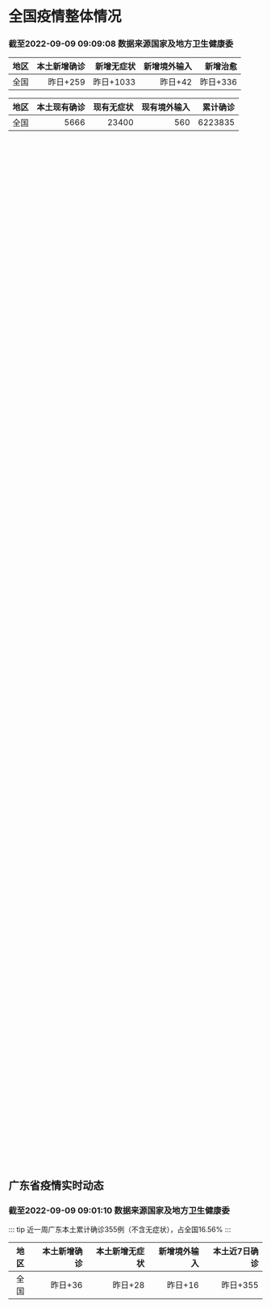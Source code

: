 
# 全国疫情整体情况
### 截至2022-09-09 09:09:08 数据来源国家及地方卫生健康委

|地区|本土新增确诊|新增无症状|新增境外输入|新增治愈|
|:--:|---:|---:|---:|---:|
|全国|昨日+259|昨日+1033|昨日+42|昨日+336|

|地区|本土现有确诊|现有无症状|现有境外输入|累计确诊|
|:--:|---:|---:|---:|---:|
|全国|5666|23400|560|6223835|

<div id="chinaDayModify" style="width:100%;height:500px;margin-bottom:10px;"></div>
<div id="chinaAddHistoryData" style="width:100%;height:500px;margin-bottom:10px;"></div>
<div id="chinaNowHistoryData" style="width:100%;height:500px;margin-bottom:10px;"></div>
<div id="chinaTotalHistoryData" style="width:100%;height:500px;margin-bottom:10px;"></div>


## 广东省疫情实时动态
### 截至2022-09-09 09:01:10 数据来源国家及地方卫生健康委

::: tip 近一周广东本土累计确诊355例（不含无症状），占全国16.56%
:::

|地区|本土新增确诊|本土新增无症状|新增境外输入|本土近7日确诊|
|:--:|---:|---:|---:|---:|
|全国|昨日+36|昨日+28|昨日+16|昨日+355|

<div id="guangdongModify" style="width:100%;height:500px;margin-bottom:10px;"></div>
<div id="guangdongTotalHistory" style="width:100%;height:500px;margin-bottom:10px;"></div>
<div id="guangzhouModifyHistory" style="width:100%;height:500px;margin-bottom:10px;"></div>


<script>
import * as echarts from 'echarts'
export default {
  mounted () {
    this.chartChDay = echarts.init(document.getElementById("chinaDayModify"), "dark")
,this.chartChAdd = echarts.init(document.getElementById("chinaAddHistoryData"), "dark")
,this.chartChNow = echarts.init(document.getElementById("chinaNowHistoryData"), "dark")
,this.chartChTotal = echarts.init(document.getElementById("chinaTotalHistoryData"), "dark")
,this.chartGdMod = echarts.init(document.getElementById("guangdongModify"), "dark")
,this.chartGdTotal = echarts.init(document.getElementById("guangdongTotalHistory"), "dark")
,this.chartGzMod = echarts.init(document.getElementById("guangzhouModifyHistory"), "dark")


    const option_gd_mod = {
      title: {
        text: '广东疫情新增趋势（人）'
      },
      tooltip: {
        trigger: 'axis'
      },
      legend: {
        data: ['本土新增确诊', '本土新增无症状', '新增境外输入']
      },
      grid: {
        left: '3%',
        right: '4%',
        bottom: '3%',
        containLabel: true
      },
      toolbox: {
        feature: {
          saveAsImage: {}
        }
      },
      xAxis: {
        type: 'category',
        boundaryGap: false,
        data: ["07.12","07.13","07.14","07.15","07.16","07.17","07.18","07.19","07.20","07.21","07.22","07.23","07.24","07.25","07.26","07.27","07.28","07.29","07.30","07.31","08.01","08.02","08.03","08.04","08.05","08.06","08.07","08.08","08.09","08.10","08.11","08.12","08.13","08.14","08.15","08.16","08.17","08.18","08.19","08.20","08.21","08.22","08.23","08.24","08.25","08.26","08.27","08.28","08.29","08.30","08.31","09.01","09.02","09.03","09.04","09.05","09.06","09.07","09.08",]
      },
      yAxis: {
        type: 'value'
      },
      series: [
        {
          name: '本土新增确诊',
          type: 'line',
          stack: 'Total',
          smooth: true,
          data: [16,32,17,15,21,7,5,20,18,10,23,11,11,6,3,4,3,1,1,1,0,0,0,1,11,12,37,25,39,25,22,12,14,12,9,9,6,6,8,9,9,7,17,4,4,6,13,10,24,25,40,55,65,79,63,43,42,27,36,]
        },
        {
          name: '本土新增无症状',
          type: 'line',
          stack: 'Total',
          smooth: true,
          data: [6,11,39,26,9,10,9,8,6,13,9,10,13,17,4,8,3,2,2,1,1,1,0,0,2,5,6,13,7,5,14,11,1,4,8,2,2,1,7,9,11,1,5,2,4,2,4,3,12,21,34,41,40,24,26,17,18,12,28,]
        },
        {
          name: '新增境外输入',
          type: 'line',
          stack: 'Total',
          smooth: true,
          data: [9,12,11,10,10,24,10,17,8,33,6,13,19,16,18,10,11,6,8,19,30,19,29,14,10,19,16,16,20,27,19,13,13,15,3,14,7,9,10,9,17,17,13,16,18,15,19,12,11,10,13,16,17,18,16,16,19,6,16,]
        }
      ]
    };

    const option_gd_total = {
      title: {
        text: '广东疫情概览（人）'
      },
      tooltip: {
        trigger: 'axis'
      },
      legend: {
        data: ['累计确诊', '累计治愈']
      },
      grid: {
        left: '3%',
        right: '4%',
        bottom: '3%',
        containLabel: true
      },
      toolbox: {
        feature: {
          saveAsImage: {}
        }
      },
      xAxis: {
        type: 'category',
        boundaryGap: false,
        data: ["07.12","07.13","07.14","07.15","07.16","07.17","07.18","07.19","07.20","07.21","07.22","07.23","07.24","07.25","07.26","07.27","07.28","07.29","07.30","07.31","08.01","08.02","08.03","08.04","08.05","08.06","08.07","08.08","08.09","08.10","08.11","08.12","08.13","08.14","08.15","08.16","08.17","08.18","08.19","08.20","08.21","08.22","08.23","08.24","08.25","08.26","08.27","08.28","08.29","08.30","08.31","09.01","09.02","09.03","09.04","09.05","09.06","09.07","09.08",]
      },
      yAxis: {
        type: 'value'
      },
      series: [
        {
          name: '累计确诊',
          type: 'line',
          stack: 'Total',
          smooth: true,
          data: [7651,7695,7723,7748,7779,7810,7825,7861,7890,7933,7962,7988,8018,8040,8064,8078,8092,8099,8108,8129,8159,8178,8207,8222,8243,8275,8328,8371,8430,8482,8523,8548,8575,8602,8614,8637,8650,8665,8683,8701,8727,8751,8781,8801,8822,8844,8879,8898,8933,8968,9021,9092,9174,9271,9350,9413,9474,9507,9559,]
        },
        {
          name: '累计治愈',
          type: 'line',
          stack: 'Total',
          smooth: true,
          data: [7434,7451,7451,7466,7479,7493,7504,7542,7552,7593,7593,7609,7640,7669,7705,7736,7763,7792,7808,7832,7857,7896,7921,7948,7973,8017,8032,8054,8075,8093,8105,8119,8142,8165,8183,8207,8225,8252,8268,8289,8323,8343,8367,8399,8430,8470,8507,8529,8561,8591,8620,8641,8671,8708,8725,8744,8775,8804,8831,]
        }
      ]
    };

    const option_gz_mod = {
      title: {
        text: '广州疫情新增趋势（人）'
      },
      tooltip: {
        trigger: 'axis'
      },
      legend: {
        data: ['本土新增确诊', '本土新增无症状']
      },
      grid: {
        left: '3%',
        right: '4%',
        bottom: '3%',
        containLabel: true
      },
      toolbox: {
        feature: {
          saveAsImage: {}
        }
      },
      xAxis: {
        type: 'category',
        boundaryGap: false,
        data: ["0712","0713","0714","0715","0716","0717","0718","0719","0720","0721","0722","0723","0724","0725","0726","0727","0728","0729","0730","0731","0801","0802","0803","0804","0805","0806","0807","0808","0809","0810","0811","0812","0813","0814","0815","0816","0817","0818","0819","0820","0821","0822","0823","0824","0825","0826","0827","0828","0829","0830","0831","0901","0902","0903","0904","0905","0906","0907","0908",]
      },
      yAxis: {
        type: 'value'
      },
      series: [
        {
          name: '本土新增确诊',
          type: 'line',
          stack: 'Total',
          smooth: true,
          data: [4,1,0,2,0,1,0,1,1,1,0,1,0,0,0,0,0,0,0,1,0,0,0,0,0,1,4,1,2,0,1,0,0,1,1,3,0,2,0,0,2,0,2,0,0,0,1,1,0,5,5,3,7,4,8,5,6,3,2,]
        },
        {
          name: '本土新增无症状',
          type: 'line',
          stack: 'Total',
          smooth: true,
          data: [0,1,2,1,0,0,0,0,0,0,0,0,0,0,0,0,0,0,0,0,0,0,0,0,0,0,1,0,0,1,0,0,0,0,0,0,1,0,0,0,2,0,0,0,0,0,1,1,0,0,4,2,3,0,1,3,1,1,0,]
        }
      ]
    };

    const option_ch_day  = {
      series: [
        {
          type: 'treemap',
          data: [
            {
              name: '本土新增确诊昨日+259',
              value: 259,
            },
            {
              name: '新增无症状昨日+1033',
              value: 1033,
            },
            {
              name: '新增境外输入昨日+42',
              value: 42,
            },
            {
              name: '新增治愈昨日+336',
              value: 336,
            },
          ]
        }
      ]
    };

    const option_ch_add = {
      title: {
        text: '新增疫情整体走势'
      },
      tooltip: {
        trigger: 'axis'
      },
      legend: {
        data: ['本土确诊', '无症状感染', '新增境外输入']
      },
      grid: {
        left: '3%',
        right: '4%',
        bottom: '3%',
        containLabel: true
      },
      toolbox: {
        feature: {
          saveAsImage: {}
        }
      },
      xAxis: {
        type: 'category',
        boundaryGap: false,
        data: ["07.09","07.10","07.11","07.12","07.13","07.14","07.15","07.16","07.17","07.18","07.19","07.20","07.21","07.22","07.23","07.24","07.25","07.26","07.27","07.28","07.29","07.30","07.31","08.01","08.02","08.03","08.04","08.05","08.06","08.07","08.08","08.09","08.10","08.11","08.12","08.13","08.14","08.15","08.16","08.17","08.18","08.19","08.20","08.21","08.22","08.23","08.24","08.25","08.26","08.27","08.28","08.29","08.30","08.31","09.01","09.02","09.03","09.04","09.05","09.06","09.07","09.08",]
      },
      yAxis: {
        type: 'value'
      },
      series: [
        {
          name: '本土确诊',
          type: 'line',
          stack: 'Total',
          smooth: true,
          data: [65,46,69,57,86,64,75,106,117,199,108,148,106,128,87,101,98,79,86,60,49,74,33,46,38,53,162,310,337,324,350,380,614,648,646,623,692,530,566,614,559,578,553,360,308,380,345,262,250,259,301,349,349,307,318,440,314,303,264,323,241,259,]
        },
        {
          name: '无症状感染',
          type: 'line',
          stack: 'Total',
          smooth: true,
          data: [279,306,278,204,206,368,375,474,393,500,827,678,774,594,782,579,770,525,435,390,271,360,244,327,251,241,248,275,399,483,478,572,1379,1203,1359,1844,1620,1838,2322,2810,2119,1591,1628,1464,1440,1261,1289,1239,1106,1035,1255,1368,1326,1596,1567,1379,1359,1249,1235,1247,1093,1033,]
        },
        {
          name: '新增境外输入',
          type: 'line',
          stack: 'Total',
          smooth: true,
          data: [36,48,38,41,35,49,54,48,50,38,42,52,69,36,42,49,50,41,33,49,51,42,51,61,63,58,60,51,53,56,49,64,86,56,58,61,78,61,71,68,44,61,49,67,74,33,45,50,50,48,51,33,43,61,55,62,70,46,46,57,39,42,]
        }
      ]
    };

    const option_ch_now = {
      title: {
        text: '现有疫情整体走势'
      },
      tooltip: {
        trigger: 'axis'
      },
      legend: {
        data: ['本土确诊', '无症状感染', '新增境外输入']
      },
      grid: {
        left: '3%',
        right: '4%',
        bottom: '3%',
        containLabel: true
      },
      toolbox: {
        feature: {
          saveAsImage: {}
        }
      },
      xAxis: {
        type: 'category',
        boundaryGap: false,
        data: ["07.09","07.10","07.11","07.12","07.13","07.14","07.15","07.16","07.17","07.18","07.19","07.20","07.21","07.22","07.23","07.24","07.25","07.26","07.27","07.28","07.29","07.30","07.31","08.01","08.02","08.03","08.04","08.05","08.06","08.07","08.08","08.09","08.10","08.11","08.12","08.13","08.14","08.15","08.16","08.17","08.18","08.19","08.20","08.21","08.22","08.23","08.24","08.25","08.26","08.27","08.28","08.29","08.30","08.31","09.01","09.02","09.03","09.04","09.05","09.06","09.07","09.08",]
      },
      yAxis: {
        type: 'value'
      },
      series: [
        {
          name: '本土确诊',
          type: 'line',
          stack: 'Total',
          smooth: true,
          data: [607,627,638,650,678,690,710,763,835,955,1003,1105,1154,1217,1228,1252,1274,1260,1274,1224,1214,1194,1148,1053,997,960,1012,1173,1412,1662,1965,2289,2838,3426,4020,4580,5196,5667,6140,6696,7061,7550,7749,7884,7679,7426,7132,7027,6660,6364,6101,5973,5834,5779,5658,5756,5636,5668,5670,5709,5713,5666,]
        },
        {
          name: '无症状感染',
          type: 'line',
          stack: 'Total',
          smooth: true,
          data: [397,420,422,432,441,449,459,466,475,470,481,510,530,534,529,524,532,536,522,530,541,537,530,541,570,588,611,599,597,608,596,607,633,636,648,652,677,680,704,716,699,693,700,699,712,660,632,621,597,568,547,510,501,519,530,551,562,559,557,571,548,560,]
        },
        {
          name: '新增境外输入',
          type: 'line',
          stack: 'Total',
          smooth: true,
          data: [2486,2712,2833,2826,2835,2964,3085,3273,3414,3652,4222,4625,5053,5339,5823,5979,6474,6675,6621,6643,6555,6545,6286,5985,5615,5268,4972,4591,4396,4413,4468,4763,5571,6374,7355,9003,10303,11867,13876,16430,18156,19300,20038,20791,21414,21435,21470,21752,21618,21301,21326,21729,22052,22906,23471,23260,23287,23491,23860,24163,24009,23400,]
        }
      ]
    };

    const option_ch_total = {
      title: {
        text: '累计疫情整体走势'
      },
      tooltip: {
        trigger: 'axis'
      },
      legend: {
        data: ['确诊(含港澳台)', '死亡(含港澳台)']
      },
      grid: {
        left: '3%',
        right: '4%',
        bottom: '3%',
        containLabel: true
      },
      toolbox: {
        feature: {
          saveAsImage: {}
        }
      },
      xAxis: {
        type: 'category',
        boundaryGap: false,
        data: ["07.09","07.10","07.11","07.12","07.13","07.14","07.15","07.16","07.17","07.18","07.19","07.20","07.21","07.22","07.23","07.24","07.25","07.26","07.27","07.28","07.29","07.30","07.31","08.01","08.02","08.03","08.04","08.05","08.06","08.07","08.08","08.09","08.10","08.11","08.12","08.13","08.14","08.15","08.16","08.17","08.18","08.19","08.20","08.21","08.22","08.23","08.24","08.25","08.26","08.27","08.28","08.29","08.30","08.31","09.01","09.02","09.03","09.04","09.05","09.06","09.07","09.08",]
      },
      yAxis: {
        type: 'value'
      },
      series: [
        {
          name: '确诊(含港澳台)',
          type: 'line',
          stack: 'Total',
          smooth: true,
          data: [4622794,4651281,4670968,4702869,4733481,4761856,4787922,4813998,4839118,4857924,4885768,4913840,4939904,4964889,4988264,5010666,5028631,5054540,5081141,5106026,5130275,5152593,5174467,5191827,5216119,5240799,5264782,5287626,5308583,5331691,5348157,5372961,5398259,5422523,5445908,5468619,5491267,5508415,5532984,5559514,5584597,5609324,5633111,5656972,5675269,5703179,5733500,5762559,5790726,5817871,5846327,5868458,5901615,5938060,5974028,6009747,6044288,6080405,6106096,6144277,6187141,6223835,]
        },
        {
          name: '死亡(含港澳台)',
          type: 'line',
          stack: 'Total',
          smooth: true,
          data: [22191,22264,22367,22429,22481,22575,22694,22767,22844,22895,22936,22994,23072,23164,23224,23297,23353,23396,23434,23501,23563,23627,23662,23704,23746,23782,23841,23899,23954,24001,24034,24055,24084,24129,24164,24207,24232,24258,24285,24322,24361,24401,24442,24471,24499,24525,24557,24603,24655,24699,24740,24766,24806,24836,24883,24927,24976,25019,25058,25088,25130,25171,]
        }
      ]
    };

    this.chartGdMod.setOption(option_gd_mod);
    this.chartGdTotal.setOption(option_gd_total);
    this.chartGzMod.setOption(option_gz_mod);
    this.chartChDay.setOption(option_ch_day);
    this.chartChAdd.setOption(option_ch_add);
    this.chartChNow.setOption(option_ch_now);
    this.chartChTotal.setOption(option_ch_total);
  }
}
</script>

## 广东省各地区疫情情况

::: danger 239个中高风险地区
:::

|地区|本土新增确诊|本土新增无症状|本土近7日确诊|中高风险地区|
|:--:|---:|---:|---:|---:|
|深圳|+26|+28|+271|+204|
|江门|+4|0|+31|+12|
|惠州|+3|0|+11|+9|
|广州|+2|0|+35|+4|
|佛山|+1|0|+4|0|
|梅州|0|0|+3|+6|
|河源|0|0|0|0|
|阳江|0|0|0|0|
|茂名|0|0|0|0|
|汕尾|0|0|0|0|
|肇庆|0|0|0|0|
|汕头|0|0|0|0|
|珠海|0|0|0|0|
|云浮|0|0|0|0|
|潮州|0|0|0|0|
|中山|0|0|0|0|
|揭阳|0|0|0|+1|
|湛江|0|0|0|+2|
|东莞|0|0|0|+1|
|清远|0|0|0|0|
|韶关|0|0|0|0|


## 广东疫情热点动态

  
### 09-09 14:22
::: tip 深圳福田政协中秋节前暖心慰问园岭街道抗疫人员
文、图/羊城晚报全媒体记者 郑明达9月7日下午，深圳市福田区政协主席李世清、福田区政协办公室主任张忠晖、园岭街道党工委书记钟义应，园岭街道相关负责人以及福田区政协委员等一行15人，在园岭小学召开了一场...

信息来源：羊城派

[阅读全文](https://h5.baike.qq.com/mobile/landing.html?docid=20220909A054Z700&isNews=1&adtag=wxjk.yqssc.yqdt)
:::

### 09-09 13:51
::: tip 龙岗区、南山区最新通告
今天（9日）


一起来关注详情



图片


龙岗区


今天（9日）

深圳市龙岗区新型冠状病毒肺炎

疫情防控指挥部发布通告

调整坂田街道相关区域和措施...

深圳大事件

[阅读全文](https://mp.weixin.qq.com/s?__biz=MzA4NTczOTMzMQ==&mid=2651380074&idx=2&sn=a36f604c72e2a0d842510858ab91e003&chksm=842f2b46b358a25057cb84674d9be827519da15d0e36603bfa8b5a22654e7faf921cee463604&mpshare=1&scene=1&srcid=0909CA5c1RswXlhyoptmyW5H&sharer_sharetime=1662703537794&sharer_shareid=d35647f873619e01ec6c2f6ddaa3a96d&version=4.0.16.6007&platform=win#rd)
:::

### 09-09 12:01
::: tip 详情通报！8日广州新增1例本土确诊病例
文/羊城晚报全媒体记者 林清清通讯员 穗卫健宣记者从广州市卫健委获悉，2022年9月8日0时至24时，广州市新增本土确诊病例1例（在已集中隔离的密切接触者中排查发现），另有1例此前已公布的本土无症状感...

信息来源：羊城派

[阅读全文](https://h5.baike.qq.com/mobile/landing.html?docid=20220909A03UI700&isNews=1&adtag=wxjk.yqssc.yqdt)
:::

### 09-09 11:34
::: tip 广州昨日新增1例本土确诊病例
9月8日0时至24时，广州市新增本土确诊病例1例（在已集中隔离的密切接触者中排查发现），另有1例此前已公布的本土无症状感染者转确诊。新增境外输入确诊病例9例和境外输入无症状感染者4例。截至9月8日24...

信息来源：南方都市报

[阅读全文](https://h5.baike.qq.com/mobile/landing.html?docid=20220909A03I1E00&isNews=1&adtag=wxjk.yqssc.yqdt)
:::

### 09-09 11:16
::: tip 9月8日佛山市新增本土确诊病例1例
文/羊城晚报全媒体记者 张闻据佛山市卫生健康局官方消息，9月8日0时-24时，佛山全市新增本土确诊病例1例，在纳入管控的重点人员中发现。该确诊病例因所在工业园区发现省外来佛确诊病例（为9月6日通报的外...

信息来源：羊城派

[阅读全文](https://h5.baike.qq.com/mobile/landing.html?docid=20220909A039XB00&isNews=1&adtag=wxjk.yqssc.yqdt)
:::

### 09-09 11:16
::: tip 江门市港资企业向抗疫一线捐赠4000盒月饼
文/羊城晚报全媒体记者 陈卓栋 通讯员 江宣 谭耀广记者9日从江门市侨联获悉，为助力疫情防控工作，积极履行社会责任，江门市港资企业美心集团日前向江门市中高风险地区人员捐赠月饼4000盒。美心集团捐赠的...

信息来源：羊城派

[阅读全文](https://h5.baike.qq.com/mobile/landing.html?docid=20220909A039VX00&isNews=1&adtag=wxjk.yqssc.yqdt)
:::

### 09-09 11:15
::: tip 海珠、番禺最新通报！涉及临时管控措施解除及风险等级调整
海珠区关于解除部分区域临时管控措施的通告



根据疫情处置进展，经专家组综合研判，海珠区新冠肺炎疫情防控指挥部决定自2022年9月9日14时起，解除海幢街道仁厚直街5、7、9、11号，三和里4之一至...

广州卫健委

[阅读全文](https://mp.weixin.qq.com/s?__biz=MzU2NTA0NTI0Ng==&mid=2247620101&idx=3&sn=1de0579754884f2b041e8e6acdd3d05f&chksm=fc42e494cb356d82542729f4112ca9e54d864e0a83c76098a2276916265db44c79b180985de0&mpshare=1&scene=1&srcid=0909fMJa3uDKGzGmzmL2KBW7&sharer_sharetime=1662693537908&sharer_shareid=d35647f873619e01ec6c2f6ddaa3a96d&version=4.0.16.6007&platform=win#rd)
:::

### 09-09 10:50
::: tip 深圳9月8日新增54例阳性病例，详情及轨迹公布
深圳卫健委通报，9月8日0-24时，深圳新增54例阳性病例，26例诊断为新冠肺炎确诊病例，28例诊断为新冠病毒无症状感染者。
其中，在集中隔离人员中发现37例，在居家隔离医学观察人员中发现7例，在高风...

界面新闻

[阅读全文](https://view.inews.qq.com/a/20220909A01RHF00?uid=101705948131&chlid=_qqnews_custom_search_pictext#)
:::

### 09-09 09:51
::: tip 深圳疾控：倡导市民中秋假期在深过节
南都讯 记者李榕中秋节假期即将到来，人员流动将会增加，疫情传播的风险随之增大，市民该如何做好健康防护？深圳市疾控中心提醒，当前疫情防控形势依然严峻，请广大市民密切关注、自觉遵循国家和省、市疫情防控要求...

南方都市报

[阅读全文](https://view.inews.qq.com/a/20220909A01X2500?uid=101705948131&chlid=news_news_sz#)
:::

### 09-09 09:47
::: tip 2022年9月8日佛山市新冠肺炎疫情情况
9月8日0-24时，全市新增本土确诊病例1例，在纳入管控的重点人员中发现。该确诊病例因所在工业园区发现省外来佛确诊病例（为9月6日通报的外省来佛货车司机），其所在工作厂区即纳入管控区域，本人作为风险区...

信息来源：佛山电视台

[阅读全文](https://h5.baike.qq.com/mobile/landing.html?docid=20220909A026R800&isNews=1&adtag=wxjk.yqssc.yqdt)
:::

